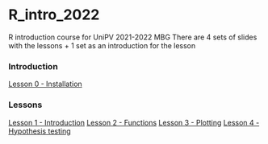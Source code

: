 
# R_intro_2022
R introduction course for UniPV 2021-2022 MBG
There are 4 sets of slides with the lessons + 1 set as an introduction for the lesson
### Introduction
[Lesson 0 - Installation](https://tiagonardi.github.io/R_intro_2022/R_lesson0.html)
### Lessons
[Lesson 1 - Introduction](https://tiagonardi.github.io/R_intro_2022/R_lesson1.html)
[Lesson 2 - Functions](https://tiagonardi.github.io/R_intro_2022/R_lesson2.html)
[Lesson 3 - Plotting](https://tiagonardi.github.io/R_intro_2022/R_lesson3.html)
[Lesson 4 - Hypothesis testing](https://tiagonardi.github.io/R_intro_2022/R_lesson4.html)
